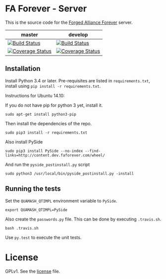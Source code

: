 # FA Forever - Server

This is the source code for the [Forged Alliance Forever](http://www.faforever.com/) server.

master|develop
 ------------ | -------------
[![Build Status](https://travis-ci.org/FAForever/server.svg?branch=master)](https://travis-ci.org/FAForever/server) | [![Build Status](https://travis-ci.org/FAForever/server.svg?branch=develop)](https://travis-ci.org/FAForever/server)
[![Coverage Status](https://coveralls.io/repos/FAForever/server/badge.png?branch=master)](https://coveralls.io/r/FAForever/server?branch=master) | [![Coverage Status](https://coveralls.io/repos/FAForever/server/badge.png?branch=develop)](https://coveralls.io/r/FAForever/server?branch=develop)


## Installation

Install Python 3.4 or later. Pre-requisites are listed in `requirements.txt`,
install using `pip install -r requirements.txt`.

Instructions for Ubuntu 14.10:

If you do not have pip for python 3 yet, install it.

    sudo apt-get install python3-pip

Then install the dependencies of the repo.

    sudo pip3 install -r requirements.txt
    
Also install PySide

    sudo pip3 install PySide --no-index --find-links=http://content.dev.faforever.com/wheel/

And run the `pyside_postinstall.py` script

    sudo python3 /usr/local/bin/pyside_postinstall.py -install

## Running the tests

Set the `QUAMASH_QTIMPL` environment variable to `PySide`.

    export QUAMASH_QTIMPL=PySide

Also create the `passwords.py` file. This can be done by executing `.travis.sh`.

    bash .travis.sh

Use `py.test` to execute the unit tests.

# License

GPLv1. See the [license](license.txt) file.
